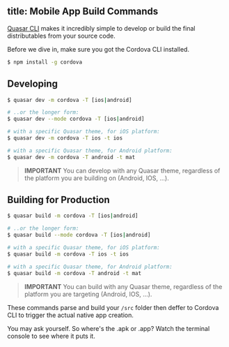title: Mobile App Build Commands
---
[Quasar CLI](/guide/quasar-cli.html) makes it incredibly simple to develop or build the final distributables from your source code.

Before we dive in, make sure you got the Cordova CLI installed.
```bash
$ npm install -g cordova
```

## Developing
```bash
$ quasar dev -m cordova -T [ios|android]

# ..or the longer form:
$ quasar dev --mode cordova -T [ios|android]

# with a specific Quasar theme, for iOS platform:
$ quasar dev -m cordova -T ios -t ios

# with a specific Quasar theme, for Android platform:
$ quasar dev -m cordova -T android -t mat
```

> **IMPORTANT**
> You can develop with any Quasar theme, regardless of the platform you are building on (Android, IOS, ...).

## Building for Production
```bash
$ quasar build -m cordova -T [ios|android]

# ..or the longer form:
$ quasar build --mode cordova -T [ios|android]

# with a specific Quasar theme, for iOS platform:
$ quasar build -m cordova -T ios -t ios

# with a specific Quasar theme, for Android platform:
$ quasar build -m cordova -T android -t mat
```

> **IMPORTANT**
> You can build with any Quasar theme, regardless of the platform you are targeting (Android, IOS, ...).

These commands parse and build your `/src` folder then deffer to Cordova CLI to trigger the actual native app creation.

You may ask yourself. So where's the .apk or .app? Watch the terminal console to see where it puts it.
